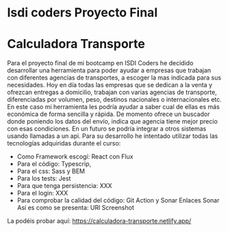 # Isdi coders Proyecto Final

# Calculadora Transporte

Para el proyecto final de mi bootcamp en ISDI Coders he decidido desarrollar una herramienta para poder ayudar a empresas que trabajan con diferentes agencias de transportes, a escoger la mas indicada para sus necesidades.
Hoy en día todas las empresas que se dedican a la venta y ofrezcan entregas a domicilio, trabajan con varias agencias de transporte, diferenciadas por volumen, peso, destinos nacionales o internacionales etc. En este caso mi herramienta les podría ayudar a saber cual de ellas es más económica de forma sencilla y rápida.
De momento ofrece un buscador donde poniendo los datos del envío, indica que agencia tiene mejor precio con esas condiciones. En un futuro se podría integrar a otros sistemas usando llamadas a un api.
Para su desarrollo he intentado utilizar todas las tecnologías adquiridas durante el curso:
-	Como Framework escogí: React con Flux
-	Para el código: Typescrip, 
-	Para el css: Sass y BEM
-	Para los tests: Jest
-	Para que tenga persistencia: XXX
-	Para el login: XXX
-	Para comprobar la calidad del código: Git Action y Sonar
Enlaces Sonar
Así es como se presenta:
URl Screenshot

La podéis probar aquí: https://calculadora-transporte.netlify.app/


